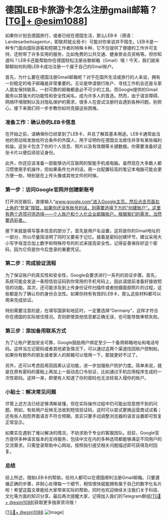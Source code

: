 # 德国LEB卡旅游卡怎么注册gmail邮箱？[[TG💪+ @esim1088](https://t.me/s/esim1088)]

如果你计划去德国旅行，或者已经在德国生活，那么LEB卡（德语：Landesarbeitsagentur，即联邦就业局卡）可能对你来说并不陌生。LEB卡是一种专门面向国际游客和短期工作者的特殊卡种，它不仅提供了便捷的工作许可支持，还附带了许多实用的服务，比如免费的公共交通、健身房会员资格等。但你知道吗？LEB卡还能帮助你在德国轻松注册谷歌邮箱（Gmail）哦！今天，我们就来聊聊如何利用LEB卡成功注册一个属于自己的Gmail账户。

首先，为什么要在德国注册Gmail邮箱呢？对于在国外生活或旅行的人来说，拥有一封稳定的电子邮箱是非常重要的。无论是申请银行账户、寻找工作机会还是与家人朋友保持联系，一封可靠的邮箱都是必不可少的工具。而Google提供的Gmail服务以其强大的功能性和安全性闻名，成为许多人的首选。然而，由于语言障碍、网络环境限制以及对隐私保护的需求，很多人在尝试注册时会遇到各种问题。别担心，接下来我们将一步步教你如何克服这些困难。

### 准备工作：确认你的LEB卡信息

在开始之前，请确保你已经拿到了LEB卡，并且了解其基本用途。LEB卡通常由当地的劳动局发放给符合条件的外国人，用于证明你在德国合法居住并享有某些福利权益。这张卡包含了你的个人信息、照片以及有效期等关键数据。你需要准备好这张卡片以便后续验证身份。

此外，你还应该准备一部能够访问互联网的智能手机或电脑。虽然现在大多数人都习惯使用手机操作，但如果条件允许的话，用一台配置较高的笔记本电脑可能会更方便一些，特别是在上传头像或其他文件的时候。

### 第一步：访问Google官网并创建新账号

打开浏览器后，直接输入“www.google.com”进入Google主页。然后点击页面右上角的“登录”按钮，如果你还没有账号的话，则需要选择下方的“创建账户”。这里有两个选项可供选择——个人账户和个人化企业邮箱账户。根据我们的需求，当然要选前者。

接下来就是填写基本信息的部分了。首先是用户名设置，这将是你的Gmail地址的一部分，所以尽量简洁明了同时又要易于记忆。接着是密码创建环节，建议采用大小写字母混合加上数字和特殊符号的形式来提高安全性。记得妥善保存好这个密码，因为它将是你今后登录的重要凭证。

### 第二步：完成验证流程

为了保证账户的真实性和安全性，Google会要求进行一系列的验证步骤。首先，系统可能会发送一条短信验证码到你常用的手机号码上，因此请提前准备好接收短信的功能。其次，还可能涉及到上传身份证件扫描件或者拍摄面部照片的过程，这些都是为了确认你的身份合法性。如果你持有有效的LEB卡，那么这些材料都可以用来完成验证。

特别需要注意的是，在填写国家和地区时，一定要选择“Germany”，这样才符合你在德国的实际居住情况。否则即使其他信息都正确无误，也可能导致审核失败。

### 第三步：添加备用联系方式

为了让账户更加安全可靠，Google鼓励用户绑定至少一个备用邮箱地址和电话号码。这样当忘记密码或者其他紧急情况下，可以通过这两个渠道找回账户控制权。如果你有额外的朋友或者家人的邮箱可以借用一下，那就更好不过了。

另外，还可以考虑启用双因素认证功能，进一步加强账户防护力度。简单来说，就是在原有密码的基础上再加上一层动态口令验证，比如通过手机应用程序生成的一次性密码。这样一来，即便有人知道了你的密码也无法轻易入侵你的账户。

### 小贴士：解决常见问题

尽管上述方法已经足够清晰易懂，但在实际操作过程中仍可能出现意想不到的问题。例如，有些用户反映无法收到短信验证码，这时可以尝试更换运营商试试看；还有些人抱怨界面语言不符合预期，其实只要手动调整浏览器的语言设置即可恢复正常显示。

如果实在遇到了难以解决的情况，不妨求助于专业的客服团队。目前，Google官方提供多种语言版本的支持服务，包括中文在内的多种选项都能够满足不同用户的交流需求。只需登录帮助中心网站，按照指引提交相关问题描述即可获得及时回复。

### 总结

综上所述，借助LEB卡的帮助，任何人都可以在德国顺利注册Gmail邮箱。只要遵循正确的步骤，并耐心处理每一个细节，相信很快就能拥有属于自己的数字化名片啦！希望这篇文章能给大家带来实际的帮助，同时也欢迎继续关注我们关于科技、文化等方面的知识分享。最后再次提醒大家，记得加入我们的Telegram群组[[TG💪+ @esim1088](https://t.me/s/esim1088)]获取更多独家资讯哦！

[[TG💪+ @esim1088](https://t.me/s/esim1088) ![Image](https://i.postimg.cc/4NQfJmqS/Snipaste-2025-05-13-00-14-12.png)]